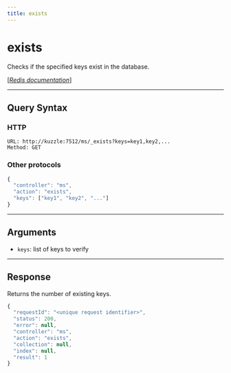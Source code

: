```yaml
---
title: exists
---
```


# exists

<SinceBadge version="1.0.0" />

Checks if the specified keys exist in the database.

[[_Redis documentation_]](https://redis.io/commands/exists)

---

## Query Syntax

### HTTP

```http
URL: http://kuzzle:7512/ms/_exists?keys=key1,key2,...
Method: GET
```

### Other protocols

```js
{
  "controller": "ms",
  "action": "exists",
  "keys": ["key1", "key2", "..."]
}
```

---

## Arguments

- `keys`: list of keys to verify

---

## Response

Returns the number of existing keys.

```javascript
{
  "requestId": "<unique request identifier>",
  "status": 200,
  "error": null,
  "controller": "ms",
  "action": "exists",
  "collection": null,
  "index": null,
  "result": 1
}
```
